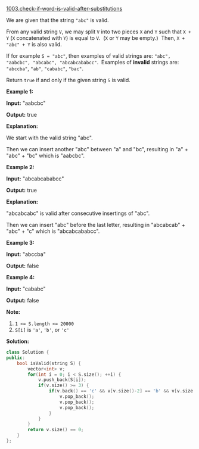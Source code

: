 [1003.check-if-word-is-valid-after-substitutions](https://leetcode.com/problems/check-if-word-is-valid-after-substitutions/)  

We are given that the string `"abc"` is valid.

From any valid string `V`, we may split `V` into two pieces `X` and `Y` such that `X + Y` (`X` concatenated with `Y`) is equal to `V`.  (`X` or `Y` may be empty.)  Then, `X + "abc" + Y` is also valid.

If for example `S = "abc"`, then examples of valid strings are: `"abc", "aabcbc", "abcabc", "abcabcababcc"`.  Examples of **invalid** strings are: `"abccba"`, `"ab"`, `"cababc"`, `"bac"`.

Return `true` if and only if the given string `S` is valid.

**Example 1:**

  
**Input:** "aabcbc"
  
**Output:** true
  
**Explanation:** 
  
We start with the valid string "abc".
  
Then we can insert another "abc" between "a" and "bc", resulting in "a" + "abc" + "bc" which is "aabcbc".
  

**Example 2:**

  
**Input:** "abcabcababcc"
  
**Output:** true
  
**Explanation:** 
  
"abcabcabc" is valid after consecutive insertings of "abc".
  
Then we can insert "abc" before the last letter, resulting in "abcabcab" + "abc" + "c" which is "abcabcababcc".
  

**Example 3:**

  
**Input:** "abccba"
  
**Output:** false
  

**Example 4:**

  
**Input:** "cababc"
  
**Output:** false

**Note:**

1.  `1 <= S.length <= 20000`
2.  `S[i]` is `'a'`, `'b'`, or `'c'`  



**Solution:**  

```cpp
class Solution {
public:
    bool isValid(string S) {
        vector<int> v;
        for(int i = 0; i < S.size(); ++i) {
            v.push_back(S[i]);
            if(v.size() >= 3) {
                if(v.back() == 'c' && v[v.size()-2] == 'b' && v[v.size()-3] == 'a') {
                    v.pop_back();
                    v.pop_back();
                    v.pop_back();
                }
            }
        }
        return v.size() == 0;
    }
};
```
      